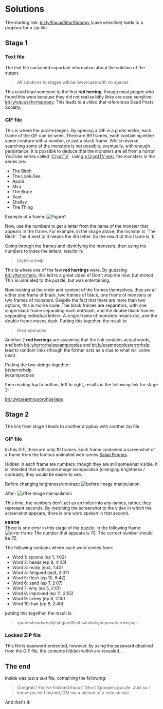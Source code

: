 # Solutions

The starting link: [bit.ly/EquusShortSpoopy](https://bit.ly/EquusShortSpoopy) (case sensitive) leads to a dropbox for a zip file.

## Stage 1

### Text file
The text file contained important information about the solution of the stages
> All solutions to stages will be lowercase with no spaces

This could lead someone to the first **red herring**, though most people who found this were because they did not realise bitly links are case sensitive: [bit.ly/equusshortspoopy](https://bit.ly/equusshortspoopy). This leads to a video that references Dead Poets Society.

### GIF file
This is where the puzzle begins. By opening a GIF in a photo editor, each frame of the GIF can be seen. There are 99 frames, each containing either some creature with a number, or just a black frame. Whilst reverse searching some of the monsters is not possible, eventually, with enough persistance, it is possible to deduce that the monsters are all from a horror YouTube series called '[CryptTV](https://www.youtube.com/crypttv)'.
Using [a CryptTV wiki](https://crypttv.fandom.com/wiki/Category:Monsters), the monsters in the series are:
* The Birch
* The Look-See
* Aponi
* Mira
* The Brute
* Soot
* Shelley
* The Thing

Example of a frame:
![Figure1](https://cdn.discordapp.com/attachments/495529780251459584/648433501024026629/unknown.png)

Now, use the numbers to get a letter from the name of the monster that appears in the frame. For example, in the image above, the monster is 'The Birch'. The 4 next to it means the 4th letter. So the result of this frame is 'b'.

Going through the frames and identifying the monsters, then using the numbers to index the letters, results in:
> btyterrorhelp 

This is where one of the few **red herrings** were. By guessing [bit.ly/terrorhelp](https://bit.ly/terrorhelp), this led to a great video of Don't stop me now, but mimed. This is unrelated to the puzzle, but was entertaining.

Now looking at the order and content of the frames themselves, they are all either one frame of black, two frames of black, one frame of monsters or two frames of monsters. Despite the fact that there are more than two options, this is morse code.
The black frames are separators, with one single black frame separating each dot/dash, and the double black frames separating individual letters. A single frame of monsters means dot, and the double frame means dash.
Putting this together, the result is: 
> ilexampoopies

Another 2 **red herrings** are assuming that the link contains actual words, and both [bit.ly/terrorhelpexampoopies](https://bit.ly/terrorhelpexampoopies) and [bit.ly/exampoopiesterrorhelp](https://bit.ly/exampoopiesterrorhelp) lead to random links (though the former acts as a clue to what will come next).

Putting the two strings together:  
btyterrorhelp  
ilexampoopies

then reading top to bottom, left to right, results in the following link for stage 2:

[bit.ly/etxearmrpoorohpeileps](https://bit.ly/etxearmrpoorohpeileps)

## Stage 2

The link from stage 1 leads to another dropbox with another zip file.

### GIF file
In this GIF, there are only 10 frames. Each frame contained a screenshot of a frame from the famous animated web-series [Salad Fingers](https://www.youtube.com/watch?v=OWBFKL6H7rI&list=PL9383CC2C6DBD902F).

Hidden in each frame are numbers, though they are still somewhat visible, it is intended that with some image manipulation (changing brightness / contrast), they would be easier to see.

Before changing brightness/contrast:
![before image manipulation](https://cdn.discordapp.com/attachments/495529780251459584/648445675981242371/unknown.png)

After:
![after image manipulation](https://cdn.discordapp.com/attachments/495529780251459584/648446858171252746/unknown.png)

This time, the numbers don't act as an index into any names, rather, they represent seconds. By matching the screenshot to the video in which the screenshot appears, there is one word *spoken* in that second. 

**ERROR**  
There is one error in this stage of the puzzle.
In the following frame:
![error frame](https://cdn.discordapp.com/attachments/495529780251459584/648448954706690048/unknown.png)
The number that appears is 70. The correct number should be 75.

The following contains where each word comes from:
* Word 1: spoons (ep 1, 1:02)
* Word 2: heads (ep 9, 4:43)
* Word 3: really (ep4, 1:40)
* Word 4: fatigued (ep3, 2:37)
* Word 5: flesh (ep 10, 6:42)
* Word 6: sand (ep 7, 2:07)
* Word 7: why (ep 5, 2:01)
* Word 8: improved (ep 11, 2:55)
* Word 9: crikey (ep 6, 2:10)
* Word 10: hair (ep 8, 2:40)

putting this together, the result is:  
> spoonsheadsreallyfatiguedfleshsandwhyimprovedcrikeyhair

### Locked ZIP file
This file is password protected, however, by using the password obtained from the GIF file, the contents hidden within are revealed...

## The end
Inside was just a text file, containing the following:  
>Congrats! You've finished Equus' Short Spoopies puzzle.
Just so I know you've finished, DM me a picture of a cute animal.

And that's it!
